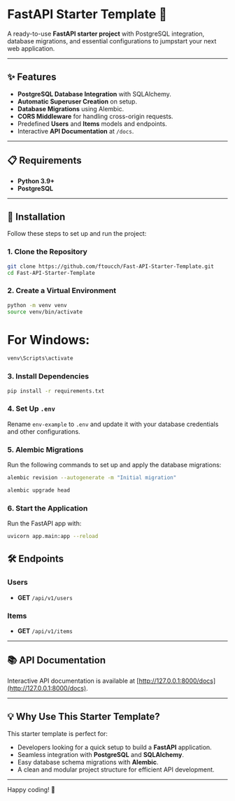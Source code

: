 # FastAPI Starter Template 🚀  

A ready-to-use **FastAPI starter project** with PostgreSQL integration, database migrations, and essential configurations to jumpstart your next web application.  

---

## ✨ Features  
- **PostgreSQL Database Integration** with SQLAlchemy.  
- **Automatic Superuser Creation** on setup.  
- **Database Migrations** using Alembic.  
- **CORS Middleware** for handling cross-origin requests.  
- Predefined **Users** and **Items** models and endpoints.  
- Interactive **API Documentation** at `/docs`.  

---

## 📋 Requirements  
- **Python 3.9+**  
- **PostgreSQL**  

---

## 🚀 Installation  

Follow these steps to set up and run the project:  

### 1. Clone the Repository  
```bash
git clone https://github.com/ftoucch/Fast-API-Starter-Template.git
cd Fast-API-Starter-Template
```

### 2. Create a Virtual Environment  
```bash
python -m venv venv  
source venv/bin/activate 
```
# For Windows: 
```bash
venv\Scripts\activate
```

### 3. Install Dependencies  
```bash
pip install -r requirements.txt
```

### 4. Set Up `.env`  
Rename `env-example` to `.env` and update it with your database credentials and other configurations.  

### 5. Alembic Migrations  
Run the following commands to set up and apply the database migrations: 
```bash 
alembic revision --autogenerate -m "Initial migration"  
```
```bash
alembic upgrade head  
```

### 6. Start the Application  
Run the FastAPI app with:  
```bash
uvicorn app.main:app --reload
```


## 🛠 Endpoints  

### Users  
- **GET** `/api/v1/users`  

### Items  
- **GET** `/api/v1/items`  

---

## 📚 API Documentation  
Interactive API documentation is available at [http://127.0.0.1:8000/docs](http://127.0.0.1:8000/docs).  

---

## 💡 Why Use This Starter Template?  
This starter template is perfect for:  
- Developers looking for a quick setup to build a **FastAPI** application.  
- Seamless integration with **PostgreSQL** and **SQLAlchemy**.  
- Easy database schema migrations with **Alembic**.  
- A clean and modular project structure for efficient API development.  

---

Happy coding! 🎉  
